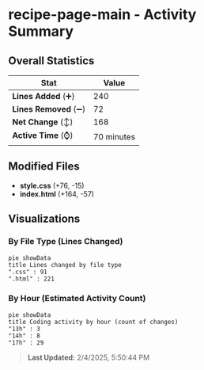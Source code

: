 # recipe-page-main - Activity Summary 

## Overall Statistics

| Stat                   | Value                                                             |
| ---------------------- | ----------------------------------------------------------------- |
| **Lines Added** (➕)   | 240                                          |
| **Lines Removed** (➖) | 72                                        |
| **Net Change** (↕)    | 168                |
| **Active Time** (⌚)   | 70 minutes |


## Modified Files
- **style.css** (+76, -15)
- **index.html** (+164, -57)

## Visualizations

### By File Type (Lines Changed)

```mermaid
pie showData
title Lines changed by file type
".css" : 91
".html" : 221
```

### By Hour (Estimated Activity Count)

```mermaid
pie showData
title Coding activity by hour (count of changes)
"13h" : 3
"14h" : 8
"17h" : 29
```


> **Last Updated:** 2/4/2025, 5:50:44 PM